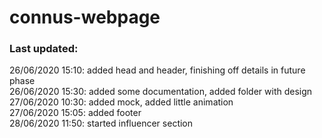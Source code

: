 # connus-webpage

### Last updated:
26/06/2020 15:10: added head and header, finishing off details in future phase
<br>
26/06/2020 15:30: added some documentation, added folder with design
<br>
27/06/2020 10:30: added mock, added little animation
<br>
27/06/2020 15:05: added footer
<br>
28/06/2020 11:50: started influencer section

